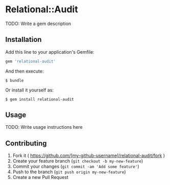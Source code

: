 # Relational::Audit

TODO: Write a gem description

## Installation

Add this line to your application's Gemfile:

```ruby
gem 'relational-audit'
```

And then execute:

    $ bundle

Or install it yourself as:

    $ gem install relational-audit

## Usage

TODO: Write usage instructions here

## Contributing

1. Fork it ( https://github.com/[my-github-username]/relational-audit/fork )
2. Create your feature branch (`git checkout -b my-new-feature`)
3. Commit your changes (`git commit -am 'Add some feature'`)
4. Push to the branch (`git push origin my-new-feature`)
5. Create a new Pull Request
